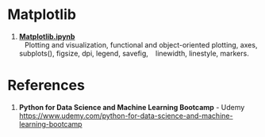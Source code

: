 # Matplotlib

1.  **[Matplotlib.ipynb](https://github.com/nkuhta/Data-Science-and-Machine-Learning-Bootcamp/blob/master/5.%20Matplotlib%20Data%20Visualization/Matplotlib.ipynb)**  
&ensp;  Plotting and visualization, functional and object-oriented plotting, axes, subplots(), figsize, dpi, legend, savefig, 
&ensp;  linewidth, linestyle, markers. 

 
#  References
1.  **Python for Data Science and Machine Learning Bootcamp** - Udemy   
	https://www.udemy.com/python-for-data-science-and-machine-learning-bootcamp
